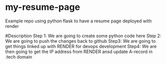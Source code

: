 # my-resume-page
Example repo using python flask to have a resume page deployed with render 

#Description
Step 1: We are going to create some python code here 
Step 2: We are going to push the changes back to github 
Step3: We are going to get things linked up with RENDER for devops development 
Step4: We are then going to get the IP address from RENDER ansd update A-record in .tech domain

